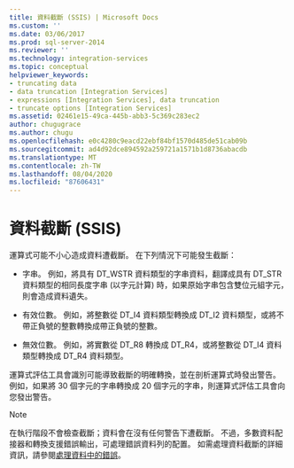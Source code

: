```yaml
---
title: 資料截斷 (SSIS) | Microsoft Docs
ms.custom: ''
ms.date: 03/06/2017
ms.prod: sql-server-2014
ms.reviewer: ''
ms.technology: integration-services
ms.topic: conceptual
helpviewer_keywords:
- truncating data
- data truncation [Integration Services]
- expressions [Integration Services], data truncation
- truncate options [Integration Services]
ms.assetid: 02461e15-49ca-445b-abb3-5c369c283ec2
author: chugugrace
ms.author: chugu
ms.openlocfilehash: e0c4280c9eacd22ebf84bf1570d485de51cab09b
ms.sourcegitcommit: ad4d92dce894592a259721a1571b1d8736abacdb
ms.translationtype: MT
ms.contentlocale: zh-TW
ms.lasthandoff: 08/04/2020
ms.locfileid: "87606431"
---
```

# <a name="data-truncation-ssis"></a>資料截斷 (SSIS)
  運算式可能不小心造成資料遭截斷。 在下列情況下可能發生截斷：  
  
-   字串。 例如，將具有 DT_WSTR 資料類型的字串資料，翻譯成具有 DT_STR 資料類型的相同長度字串 (以字元計算) 時，如果原始字串包含雙位元組字元，則會造成資料遺失。  
  
-   有效位數。 例如，將整數從 DT_I4 資料類型轉換成 DT_I2 資料類型，或將不帶正負號的整數轉換成帶正負號的整數。  
  
-   無效位數。 例如，將實數從 DT_R8 轉換成 DT_R4，或將整數從 DT_I4 資料類型轉換成 DT_R4 資料類型。  
  
 運算式評估工具會識別可能導致截斷的明確轉換，並在剖析運算式時發出警告。 例如，如果將 30 個字元的字串轉換成 20 個字元的字串，則運算式評估工具會向您發出警告。  
  
> [!NOTE]  
>  在執行階段不會檢查截斷；資料會在沒有任何警告下遭截斷。 不過，多數資料配接器和轉換支援錯誤輸出，可處理錯誤資料列的配置。 如需處理資料截斷的詳細資訊，請參閱[處理資料中的錯誤](../data-flow/error-handling-in-data.md)。  
  
  
